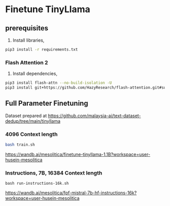 # Finetune TinyLlama

## prerequisites 

1. Install libraries,

```bash
pip3 install -r requirements.txt
```

### Flash Attention 2

1. Install dependencies,

```bash
pip3 install flash-attn --no-build-isolation -U
pip3 install git+https://github.com/HazyResearch/flash-attention.git#subdirectory=csrc/rotary
```

## Full Parameter Finetuning

Dataset prepared at https://github.com/malaysia-ai/text-dataset-dedup/tree/main/tinyllama

### 4096 Context length

```bash
bash train.sh
```

https://wandb.ai/mesolitica/finetune-tinyllama-1.1B?workspace=user-husein-mesolitica

### Instructions, 7B, 16384 Context length

```
bash run-instructions-16k.sh
```

https://wandb.ai/mesolitica/fpf-mistral-7b-hf-instructions-16k?workspace=user-husein-mesolitica